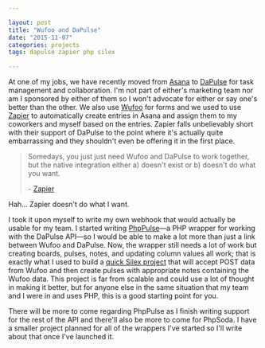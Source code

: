 ```yaml
---

layout: post
title: "Wufoo and DaPulse"
date: "2015-11-07"
categories: projects
tags: dapulse zapier php silex

---
```


At one of my jobs, we have recently moved from [Asana](https://asana.com/) to [DaPulse](https://dapulse.com/) for task management and collaboration. I'm not part of either's marketing team nor am I sponsored by either of them so I won't advocate for either or say one's better than the other. We also use [Wufoo](http://www.wufoo.com/) for forms and we used to use [Zapier](https://zapier.com/) to automatically create entries in Asana and assign them to my coworkers and myself based on the entries. Zapier falls unbelievably short with their support of DaPulse to the point where it's actually quite embarrassing and they shouldn't even be offering it in the first place.

> Somedays, you just just need Wufoo and DaPulse to work together, but the native integration either a) doesn't exist or b) doesn't do what you want.
>
> \- [Zapier](https://zapier.com/zapbook/dapulse/wufoo/)

Hah... Zapier doesn't do what I want.

I took it upon myself to write my own webhook that would actually be usable for my team. I started writing [PhpPulse](https://github.com/allejo/PhpPulse)—a PHP wrapper for working with the DaPulse API—so I would be able to make a lot more than just a link between Wufoo and DaPulse. Now, the wrapper still needs a lot of work but creating boards, pulses, notes, and updating column values all work; that is exactly what I used to build a [quick Silex project](https://github.com/allejo/AS-Webhooks) that will accept POST data from Wufoo and then create pulses with appropriate notes containing the Wufoo data. This project is far from scalable and could use a lot of thought in making it better, but for anyone else in the same situation that my team and I were in and uses PHP, this is a good starting point for you.

There will be more to come regarding PhpPulse as I finish writing support for the rest of the API and there'll also be more to come for PhpSoda. I have a smaller project planned for all of the wrappers I've started so I'll write about that once I've launched it.
